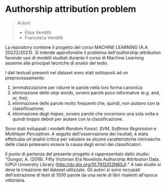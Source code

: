 # Authorship attribution problem
>Autori:
>- Elisa Venditti
>- Francesca Venditti


La repository contiene il progetto del corso MACHINE LEARNING (A.A 20222/2023). Si intende approfondire il problema dell'_authorship attribution_ facendo uso di modelli studiati durante il corso di Machine Learning assieme alle principali tecniche di analisi del testo. 

I dati testuali presenti nel dataset sono stati sottoposti ad un preprocessamento:
1. lemmatizzazione per ridurre le parole nella loro forma canonica;
2. eliminazione delle _stop words_, ovvero parole poco informative (e.g. and, or, the);
3. eliminazione delle parole molto frequenti che, quindi, non aiutano con la classificazione;
4. eliminazione degli _hapax_, ovvero parole che occorrono una sola volta e quindi troppo deboli per aiutare con la classificazione.

Sono stati sviluppati i modelli _Random Forest_, _SVM_, _Softmax Regression_ e _Multilayer Perceptron_. A seguito dell'osservazione dei risultati, è stata effettuata un'analisi critica per valutare se alcune caratteristiche intrinseche delle classi potessero essere la causa degli errori dei classificatori.

Il punto di partenza del presente progetto è rappresentato dallo studio: "Gungor, A. (2018). Fifty Victorian Era Novelists Authorship Attribution Data. IUPUI University Library (http://dx.doi.org/10.7912/D2N65J)." A tale studio si deve la creazione del dataset utilizzato. Gli autori si sono occupati dell'estrazione di testi di 1000 parole da una serie di libri risalenti all'epoca vittoriana. 

